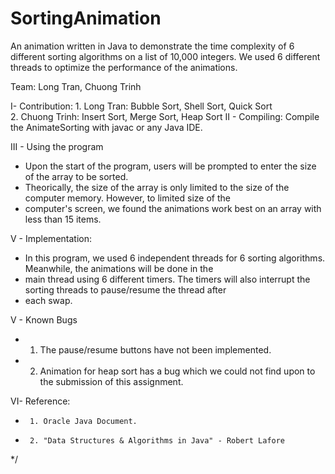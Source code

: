 SortingAnimation
================

An animation written in Java to demonstrate the time complexity of 6 different sorting algorithms on a list of 10,000 integers. We used 6 different threads to optimize the performance of the animations.

Team: Long Tran, Chuong Trinh

I- Contribution: 
			1. Long Tran: Bubble Sort, Shell Sort, Quick Sort 			
			2. Chuong Trinh: Insert Sort, Merge Sort, Heap Sort 
II - Compiling: Compile the AnimateSorting with javac or any Java IDE.
 
III - Using the program
 * Upon the start of the program, users will be prompted to enter the size of the array to be sorted.
 * Theorically, the size of the array is only limited to the size of the computer memory. However, to limited size of the
 * computer's screen, we found the animations work best on an array with less than 15 items. 
 
V - Implementation: 
 * In this program, we used 6 independent threads for 6 sorting algorithms. Meanwhile, the animations will be done in the
 * main thread using 6 different timers. The timers will also interrupt the sorting threads to pause/resume the thread after
 * each swap.
 
V - Known Bugs
 *	1. The pause/resume buttons have not been implemented.
 *  2. Animation for heap sort has a bug which we could not find upon to the submission of this assignment.

VI- Reference: 
 * 		1. Oracle Java Document.
 * 		2. "Data Structures & Algorithms in Java" - Robert Lafore	
 */


